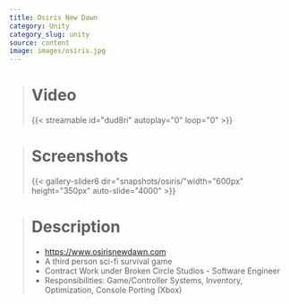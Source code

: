 ```yaml
---
title: Osiris New Dawn
category: Unity
category_slug: unity
source: content
image: images/osiris.jpg
---
```


> # Video
>
> {{< streamable id="dud8ri" autoplay="0" loop="0" >}}

># Screenshots
>
> {{< gallery-slider6 dir="snapshots/osiris/"width="600px" height="350px" auto-slide="4000" >}}

> # Description
> - https://www.osirisnewdawn.com
> - A third person sci-fi survival game
> - Contract Work under Broken Circle Studios - Software Engineer
> - Responsibilities: Game/Controller Systems, Inventory, Optimization, Console Porting (Xbox)